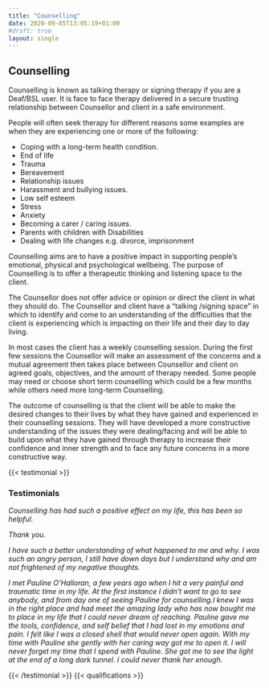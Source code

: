 ```yaml
---
title: "Counselling"
date: 2020-09-05T13:05:19+01:00
#draft: true
layout: single
---
```


## Counselling

Counselling is known as talking therapy or signing therapy if you are a Deaf/BSL user. It is face to face therapy delivered in a secure trusting relationship between Counsellor and client in a safe environment.

People will often seek therapy for different reasons some examples are when they are experiencing one or more of the following:

- Coping with a long-term health condition.
- End of life
- Trauma
- Bereavement
- Relationship issues
- Harassment and bullying issues.
- Low self esteem
- Stress
- Anxiety
- Becoming a carer / caring issues.
- Parents with children with Disabilities
- Dealing with life changes e.g. divorce, imprisonment

Counselling aims are to have a positive impact in supporting people’s emotional, physical and psychological wellbeing. The purpose of Counselling is to offer a therapeutic thinking and listening space to the client.

The Counsellor does not offer advice or opinion or direct the client in what they should do. The Counsellor and client have a “talking /signing space” in which to identify and come to an understanding of the difficulties that the client is experiencing which is impacting on their life and their day to day living.

In most cases the client has a weekly counselling session. During the first few sessions the Counsellor will make an assessment of the concerns and a mutual agreement then takes place between Counsellor and client on agreed goals, objectives, and the amount of therapy needed. Some people may need or choose short term counselling which could be a few months while others need more long-term Counselling.

The outcome of counselling is that the client will be able to make the desired changes to their lives by what they have gained and experienced in their counselling sessions. They will have developed a more constructive understanding of the issues they were dealing/facing and will be able to build upon what they have gained through therapy to increase their confidence and inner strength and to face any future concerns in a more constructive way.

{{< testimonial >}}

### Testimonials

_Counselling has had such a positive effect on my life, this has been so helpful._

_Thank you._

_I have such a better understanding of what happened to me and why. I was such an angry person, I still have down days but I understand why and am not frightened of my negative thoughts._

_I met Pauline O’Halloran, a few years ago when I hit a very painful and traumatic time in my life. At the first instance I didn’t want to go to see anybody, and from day one of seeing Pauline for counselling.I knew I was in the right place and had meet the amazing lady who has now bought me to place in my life that I could never dream of reaching. Pauline gave me the tools, confidence, and self belief that I had lost in my emotions and pain. I felt like I was a closed shell that would never open again. With my time with Pauline she gently with her caring way got me to open it. I will never forget my time that I spend with Pauline. She got me to see the light at the end of a long dark tunnel. I could never thank her enough._

{{< /testimonial >}}
{{< qualifications >}}

